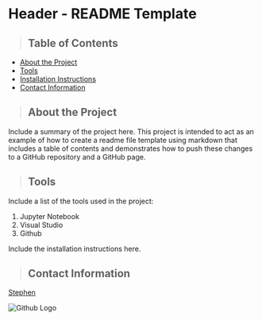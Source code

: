 # Header - README Template

>## Table of Contents
* [About the Project](#About_the_Project)
* [Tools](#Tools)
* [Installation Instructions](#Installation_Instructions)
* [Contact Information](#Contact)

<a class="anchor" id="About the Project"></a>
>## About the Project
Include a summary of the project here.
This project is intended to act as an example of how to create a readme file template using markdown that includes a table of contents and demonstrates how to push these changes to a GitHub repository and a GitHub page.  

<a class="anchor" id="Tools"></a>
>## Tools
Include a list of the tools used in the project:
1. Jupyter Notebook
2. Visual Studio
3. Github

<a class="anchor" id="Installation Instructions"></a>
Include the installation instructions here.


<a class="anchor" id="Contact"></a>
>## Contact Information
[Stephen](https://codo0001.github.io/)

![Github Logo](https://github.githubassets.com/assets/GitHub-Mark-ea2971cee799.png "Github logo - markdown")